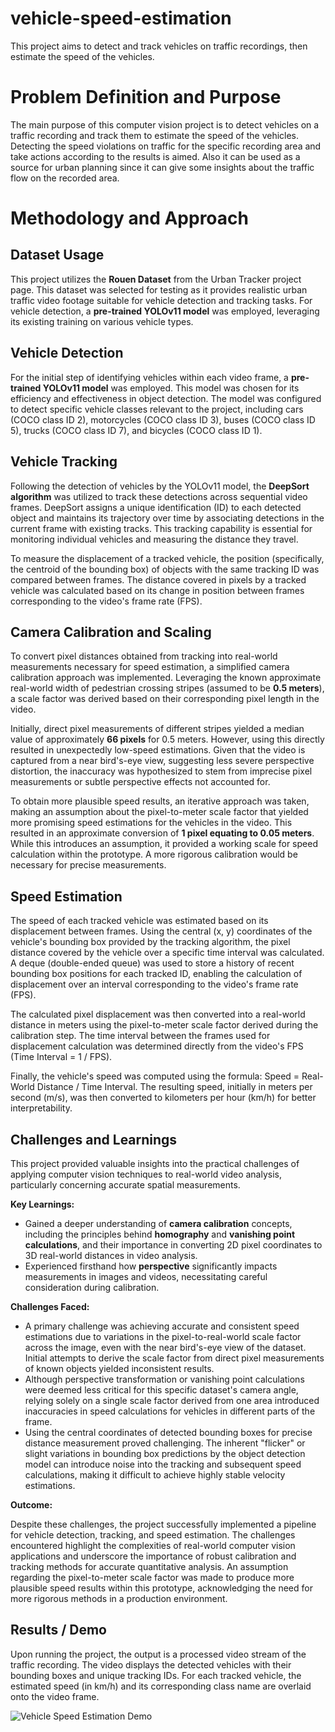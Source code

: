 # vehicle-speed-estimation
This project aims to detect and track vehicles on traffic recordings, then estimate the speed of the vehicles.



# Problem Definition and Purpose

The main purpose of this computer vision project is to detect vehicles on a traffic recording and track them to estimate the speed of the vehicles. Detecting the speed violations on traffic for the specific recording area and take actions according to the results is aimed. Also it can be used as a source for urban planning since it can give some insights about the traffic flow on the recorded area.


# Methodology and Approach

## Dataset Usage

This project utilizes the **Rouen Dataset** from the Urban Tracker project page. This dataset was selected for testing as it provides realistic urban traffic video footage suitable for vehicle detection and tracking tasks. For vehicle detection, a **pre-trained YOLOv11 model** was employed, leveraging its existing training on various vehicle types.

## Vehicle Detection

For the initial step of identifying vehicles within each video frame, a **pre-trained YOLOv11 model** was employed. This model was chosen for its efficiency and effectiveness in object detection. The model was configured to detect specific vehicle classes relevant to the project, including cars (COCO class ID 2), motorcycles (COCO class ID 3), buses (COCO class ID 5), trucks (COCO class ID 7), and bicycles (COCO class ID 1).


## Vehicle Tracking

Following the detection of vehicles by the YOLOv11 model, the **DeepSort algorithm** was utilized to track these detections across sequential video frames. DeepSort assigns a unique identification (ID) to each detected object and maintains its trajectory over time by associating detections in the current frame with existing tracks. This tracking capability is essential for monitoring individual vehicles and measuring the distance they travel.

To measure the displacement of a tracked vehicle, the position (specifically, the centroid of the bounding box) of objects with the same tracking ID was compared between frames. The distance covered in pixels by a tracked vehicle was calculated based on its change in position between frames corresponding to the video's frame rate (FPS).


## Camera Calibration and Scaling

To convert pixel distances obtained from tracking into real-world measurements necessary for speed estimation, a simplified camera calibration approach was implemented. Leveraging the known approximate real-world width of pedestrian crossing stripes (assumed to be **0.5 meters**), a scale factor was derived based on their corresponding pixel length in the video.

Initially, direct pixel measurements of different stripes yielded a median value of approximately **66 pixels** for 0.5 meters. However, using this directly resulted in unexpectedly low-speed estimations. Given that the video is captured from a near bird's-eye view, suggesting less severe perspective distortion, the inaccuracy was hypothesized to stem from imprecise pixel measurements or subtle perspective effects not accounted for.

To obtain more plausible speed results, an iterative approach was taken, making an assumption about the pixel-to-meter scale factor that yielded more promising speed estimations for the vehicles in the video. This resulted in an approximate conversion of **1 pixel equating to 0.05 meters**. While this introduces an assumption, it provided a working scale for speed calculation within the prototype. A more rigorous calibration would be necessary for precise measurements.



## Speed Estimation

The speed of each tracked vehicle was estimated based on its displacement between frames. Using the central (x, y) coordinates of the vehicle's bounding box provided by the tracking algorithm, the pixel distance covered by the vehicle over a specific time interval was calculated. A deque (double-ended queue) was used to store a history of recent bounding box positions for each tracked ID, enabling the calculation of displacement over an interval corresponding to the video's frame rate (FPS).

The calculated pixel displacement was then converted into a real-world distance in meters using the pixel-to-meter scale factor derived during the calibration step. The time interval between the frames used for displacement calculation was determined directly from the video's FPS (Time Interval = 1 / FPS).

Finally, the vehicle's speed was computed using the formula: Speed = Real-World Distance / Time Interval. The resulting speed, initially in meters per second (m/s), was then converted to kilometers per hour (km/h) for better interpretability.


## Challenges and Learnings

This project provided valuable insights into the practical challenges of applying computer vision techniques to real-world video analysis, particularly concerning accurate spatial measurements.

**Key Learnings:**

* Gained a deeper understanding of **camera calibration** concepts, including the principles behind **homography** and **vanishing point calculations**, and their importance in converting 2D pixel coordinates to 3D real-world distances in video analysis.
* Experienced firsthand how **perspective** significantly impacts measurements in images and videos, necessitating careful consideration during calibration.

**Challenges Faced:**

* A primary challenge was achieving accurate and consistent speed estimations due to variations in the pixel-to-real-world scale factor across the image, even with the near bird's-eye view of the dataset. Initial attempts to derive the scale factor from direct pixel measurements of known objects yielded inconsistent results.
* Although perspective transformation or vanishing point calculations were deemed less critical for this specific dataset's camera angle, relying solely on a single scale factor derived from one area introduced inaccuracies in speed calculations for vehicles in different parts of the frame.
* Using the central coordinates of detected bounding boxes for precise distance measurement proved challenging. The inherent "flicker" or slight variations in bounding box predictions by the object detection model can introduce noise into the tracking and subsequent speed calculations, making it difficult to achieve highly stable velocity estimations.

**Outcome:**

Despite these challenges, the project successfully implemented a pipeline for vehicle detection, tracking, and speed estimation. The challenges encountered highlight the complexities of real-world computer vision applications and underscore the importance of robust calibration and tracking methods for accurate quantitative analysis. An assumption regarding the pixel-to-meter scale factor was made to produce more plausible speed results within this prototype, acknowledging the need for more rigorous methods in a production environment.


## Results / Demo

Upon running the project, the output is a processed video stream of the traffic recording. The video displays the detected vehicles with their bounding boxes and unique tracking IDs. For each tracked vehicle, the estimated speed (in km/h) and its corresponding class name are overlaid onto the video frame.

![Vehicle Speed Estimation Demo](output.gif)
